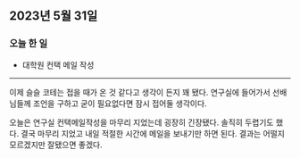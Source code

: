## 2023년 5월 31일

### 오늘 한 일

- 대학원 컨택 메일 작성

---

이제 슬슬 코테는 접을 때가 온 것 같다고 생각이 든지 꽤 됐다. 연구실에 들어가서 선배님들께 조언을 구하고 굳이 필요없다면 잠시 접어둘 생각이다.

오늘은 연구실 컨택메일작성을 마무리 지었는데 굉장히 긴장됐다. 솔직히 두렵기도 했다. 결국 마무리 지었고 내일 적절한 시간에 메일을 보내기만 하면 된다.
결과는 어떨지 모르겠지만 잘됐으면 좋겠다.
